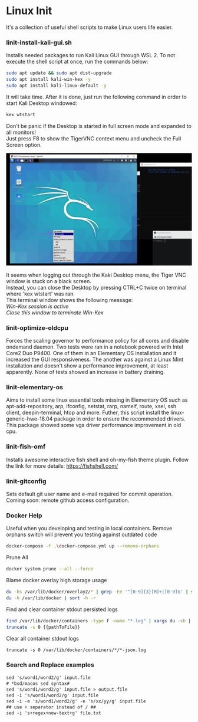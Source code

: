 # Linux Init

It's a collection of useful shell scripts to make Linux users life easier.

### linit-install-kali-gui.sh
Installs needed packages to run Kali Linux GUI through WSL 2. 
To not execute the shell script at once, run the commands below:
```sh
sudo apt update && sudo apt dist-upgrade
sudo apt install kali-win-kex -y 
sudo apt install kali-linux-default -y
```

It will take time. After it is done, just run the following command in order to start Kali Desktop windowed:
```sh
kex wtstart
```

Don't be panic if the Desktop is started in full screen mode and expanded to all monitors!\
Just press F8 to show the TigerVNC context menu and uncheck the Full Screen option.

![Exit Full Screen](/images/kaliKex001.png)

It seems when logging out through the Kaki Desktop menu, the Tiger VNC window is stuck on a black screen.\
Instead, you can close the Desktop by pressing CTRL+C twice on terminal where 'kex wtstart' was ran.\
This terminal window shows the following message:\
_Win-Kex session is active_\
_Close this window to terminate Win-Kex_

### linit-optimize-oldcpu
Forces the scaling governor to performance policy for all cores and disable ondemand daemon. Two tests were ran in a notebook powered with Intel Core2 Duo P9400. One of them in an Elementary OS installation and it increased the GUI responsiveness. The another was against a Linux Mint installation and doesn't show a performance improvement, at least apparently. None of tests showed an increase in battery draining.

### linit-elementary-os
Aims to install some linux essential tools missing in Elementary OS such as apt-add-repository, arp, ifconfig, netstat, rarp, nameif, route, xsel, ssh client, deepin-terminal, htop and more. Futher, this script install the linux-generic-hwe-18.04 package in order to ensure the recommended drivers. This package showed some vga driver performance improvement in old cpu.

### linit-fish-omf
Installs awesome interactive fish shell and oh-my-fish theme plugin. Follow the link for more details: https://fishshell.com/

### linit-gitconfig
Sets default git user name and e-mail required for commit operation. 
Coming soon: remote github access configuration. 


### Docker Help
Useful when you developing and testing in local containers. 
Remove orphans switch will prevent you testing against outdated code
```sh
docker-compose -f .\docker-compose.yml up --remove-orphans
```

Prune All
```sh
docker system prune --all --force
```

Blame docker overlay high storage usage
```sh
du -hs /var/lib/docker/overlay2/* | grep -Ee '^[0-9]{3}[M]+|[0-9]G' | sort -h
du -h /var/lib/docker | sort -h -r
```

Find and clear container stdout persisted logs
```sh
find /var/lib/docker/containers -type f -name "*.log" | xargs du -sh | sort -h -r
truncate -s 0 {{pathToFile}}
```

Clear all container stdout logs
```
truncate -s 0 /var/lib/docker/containers/*/*-json.log
```

### Search and Replace examples
```
sed 's/word1/word2/g' input.file
# *bsd/macos sed syntax#
sed 's/word1/word2/g' input.file > output.file
sed -i 's/word1/word2/g' input.file
sed -i -e 's/word1/word2/g' -e 's/xx/yy/g' input.file
## use + separator instead of / ##
sed -i 's+regex+new-text+g' file.txt
```